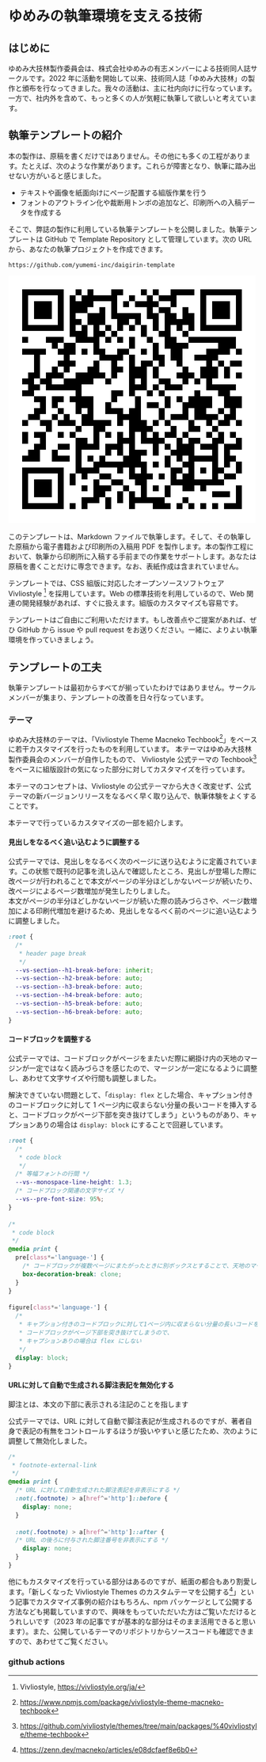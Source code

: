 <!-- 技書博のパンフレット向け記事です。大技林の本編には取り込まない。 -->

<!-- 
タイトル：
ゆめみの執筆環境を支える技術

著者：
横田孝次郎、江本光晴
-->

# ゆめみの執筆環境を支える技術

## はじめに

ゆめみ大技林製作委員会は、株式会社ゆめみの有志メンバーによる技術同人誌サークルです。2022 年に活動を開始して以来、技術同人誌「ゆめみ大技林」の製作と頒布を行なってきました。我々の活動は、主に社内向けに行なっています。一方で、社内外を含めて、もっと多くの人が気軽に執筆して欲しいと考えています。

## 執筆テンプレートの紹介

本の製作は、原稿を書くだけではありません。その他にも多くの工程があります。たとえば、次のような作業があります。これらが障害となり、執筆に踏み出せない方がいると感じました。

- テキストや画像を紙面向けにページ配置する組版作業を行う
- フォントのアウトライン化や裁断用トンボの追加など、印刷所への入稿データを作成する

そこで、弊誌の製作に利用している執筆テンプレートを公開しました。執筆テンプレートは GitHub で Template Repository として管理しています。次の URL から、あなたの執筆プロジェクトを作成できます。

```url
https://github.com/yumemi-inc/daigirin-template
```

![執筆テンプレートの GitHub URL](./images_gishohaku/qr-code-daigirin-template-url.png)

このテンプレートは、Markdown ファイルで執筆します。そして、その執筆した原稿から電子書籍および印刷所の入稿用 PDF を製作します。本の製作工程において、執筆から印刷所に入稿する手前までの作業をサポートします。あなたは原稿を書くことだけに専念できます。なお、表紙作成は含まれていません。

テンプレートでは、CSS 組版に対応したオープンソースソフトウェア Vivliostyle [^vivliostyle] を採用しています。Web の標準技術を利用しているので、Web 関連の開発経験があれば、すぐに扱えます。組版のカスタマイズも容易です。

[^vivliostyle]: Vivliostyle, https://vivliostyle.org/ja/

テンプレートはご自由にご利用いただけます。もし改善点やご提案があれば、ぜひ GitHub から issue や pull request をお送りください。一緒に、よりよい執筆環境を作っていきましょう。

## テンプレートの工夫

執筆テンプレートは最初からすべてが揃っていたわけではありません。サークルメンバーが集まり、テンプレートの改善を日々行なっています。

### テーマ

ゆめみ大技林のテーマは、「Vivliostyle Theme Macneko Techbook[^theme]」をベースに若干カスタマイズを行ったものを利用しています。 本テーマはゆめみ大技林製作委員会のメンバーが自作したもので、 Vivliostyle 公式テーマの Techbook[^techbook] をベースに組版設計の気になった部分に対してカスタマイズを行っています。

[^theme]: https://www.npmjs.com/package/vivliostyle-theme-macneko-techbook
[^techbook]: https://github.com/vivliostyle/themes/tree/main/packages/%40vivliostyle/theme-techbook

本テーマのコンセプトは、Vivliostyle の公式テーマから大きく改変せず、公式テーマの新バージョンリリースをなるべく早く取り込んで、執筆体験をよくすることです。

本テーマで行っているカスタマイズの一部を紹介します。

#### 見出しをなるべく追い込むように調整する

公式テーマでは、見出しをなるべく次のページに送り込むように定義されています。この状態で既刊の記事を流し込んで確認したところ、見出しが登場した際に改ページが行われることで本文がページの半分ほどしかないページが続いたり、改ページによるページ数増加が発生したりしました。  
本文がページの半分ほどしかないページが続いた際の読みづらさや、ページ数増加による印刷代増加を避けるため、見出しをなるべく前のページに追い込むように調整しました。

```css
:root {
  /* 
   * header page break
   */
  --vs-section--h1-break-before: inherit;
  --vs-section--h2-break-before: auto;
  --vs-section--h3-break-before: auto;
  --vs-section--h4-break-before: auto;
  --vs-section--h5-break-before: auto;
  --vs-section--h6-break-before: auto;
}
```

#### コードブロックを調整する

公式テーマでは、コードブロックがページをまたいだ際に網掛け内の天地のマージンが一定ではなく読みづらさを感じたので、マージンが一定になるように調整し、あわせて文字サイズや行間も調整しました。

解決できていない問題として、「`display: flex` とした場合、キャプション付きのコードブロックに対して 1 ページ内に収まらない分量の長いコードを挿入すると、コードブロックがページ下部を突き抜けてしまう」というものがあり、キャプションありの場合は `display: block` にすることで回避しています。

```css
:root {
  /* 
   * code block
   */
  /* 等幅フォントの行間 */
  --vs--monospace-line-height: 1.3;
  /* コードブロック関連の文字サイズ */
  --vs--pre-font-size: 95%;
}

/* 
 * code block
 */
@media print {
  pre[class*='language-'] {
    /* コードブロックが複数ページにまたがったときに別ボックスとすることで、天地のマージンを一定にする */
    box-decoration-break: clone;
  }
}

figure[class*='language-'] {
  /* 
   * キャプション付きのコードブロックに対して1ページ内に収まらない分量の長いコードを挿入すると、
   * コードブロックがページ下部を突き抜けてしまうので、
   * キャプションありの場合は flex にしない
   */
  display: block;
}
```

#### URLに対して自動で生成される脚注表記を無効化する

脚注とは、本文の下部に表示される注記のことを指します

公式テーマでは、URL に対して自動で脚注表記が生成されるのですが、著者自身で表記の有無をコントロールするほうが扱いやすいと感じたため、次のように調整して無効化しました。

```css
/* 
 * footnote-external-link
 */
@media print {
  /* URL に対して自動生成された脚注表記を非表示にする */
  :not(.footnote) > a[href^='http']::before {
    display: none;
  }

  :not(.footnote) > a[href^='http']::after {
  /* URL の後ろに付与された脚注番号を非表示にする */
    display: none;
  }
}
```

他にもカスタマイズを行っている部分はあるのですが、紙面の都合もあり割愛します。「新しくなった Vivliostyle Themes のカスタムテーマを公開する[^article]」という記事でカスタマイズ事例の紹介はもちろん、npm パッケージとして公開する方法なども掲載していますので、興味をもっていただいた方はご覧いただけるとうれしいです（2023 年の記事ですが基本的な部分はそのまま活用できると思います）。また、公開しているテーマのリポジトリからソースコードも確認できますので、あわせてご覧ください。

[^article]: https://zenn.dev/macneko/articles/e08dcfaef8e6b0


### github actions


